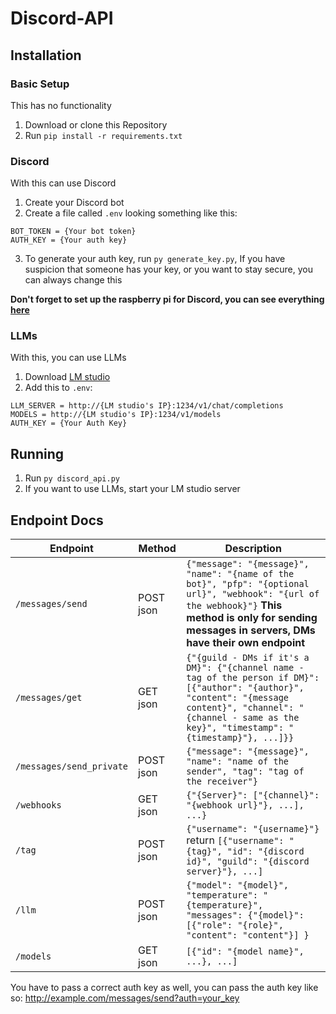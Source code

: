 # Discord-API
## Installation

### Basic Setup
This has no functionality

1. Download or clone this Repository
2. Run `pip install -r requirements.txt`

### Discord
With this can use Discord

1. Create your Discord bot
2. Create a file called `.env` looking something like this:
```
BOT_TOKEN = {Your bot token}
AUTH_KEY = {Your auth key}
```
3. To generate your auth key, run `py generate_key.py`, If you have suspicion that someone has your key, or you want to stay secure, you can always change this

**Don't forget to set up the raspberry pi for Discord, you can see everything [here](https://github.com/FAV-SmartGlasses/SmartGlasses/tree/main?tab=readme-ov-file#how-to-set-up-the-discord-client)**

### LLMs
With this, you can use LLMs

1. Download [LM studio](https://lmstudio.ai)
2. Add this to `.env`:
```
LLM_SERVER = http://{LM studio's IP}:1234/v1/chat/completions
MODELS = http://{LM studio's IP}:1234/v1/models
AUTH_KEY = {Your Auth Key}
```

## Running
1. Run `py discord_api.py`
2. If you want to use LLMs, start your LM studio server

## Endpoint Docs
| Endpoint                 | Method    | Description                                                                                                                                                                                                         |
|--------------------------|-----------|---------------------------------------------------------------------------------------------------------------------------------------------------------------------------------------------------------------------|
| `/messages/send`         | POST json | `{"message": "{message}", "name": "{name of the bot}", "pfp": "{optional url}", "webhook": "{url of the webhook}"}` **This method is only for sending messages in servers, DMs have their own endpoint**            |
| `/messages/get`          | GET json  | `{"{guild - DMs if it's a DM}": {"{channel name - tag of the person if DM}": [{"author": "{author}", "content": "{message content}", "channel": "{channel - same as the key}", "timestamp": "{timestamp}"}, ...]}}` |
| `/messages/send_private` | POST json | `{"message": "{message}", "name": "name of the sender", "tag": "tag of the receiver"}`                                                                                                                              |
| `/webhooks`              | GET json  | `{"{Server}": ["{channel}": "{webhook url}"}, ...], ...}`                                                                                                                                                           |
| `/tag`                   | POST json | `{"username": "{username}"}` return `[{"username": "{tag}", "id": "{discord id}", "guild": "{discord server}"}, ...]`                                                                                               |
| `/llm`                   | POST json | `{"model": "{model}", "temperature": "{temperature}", "messages": {"{model}": [{"role": "{role}", "content": "content"}] }`                                                                                         |
| `/models`                | GET json  | `[{"id": "{model name}", ...}, ...]`                                                                                                                                                                                |

You have to pass a correct auth key as well, you can pass the auth key like so: http://example.com/messages/send?auth=your_key